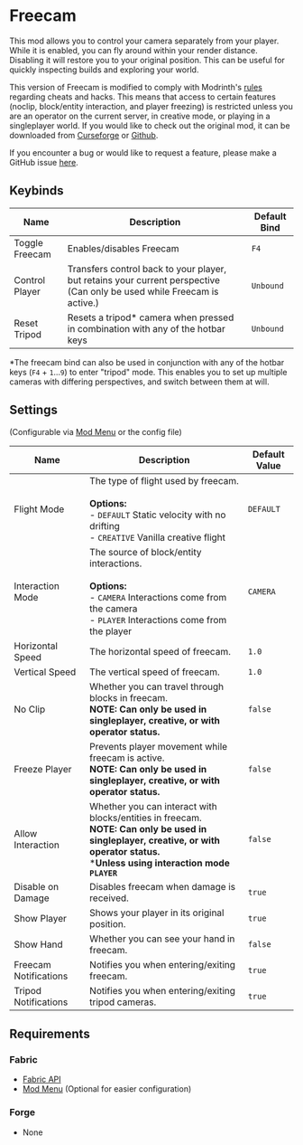 # Freecam

This mod allows you to control your camera separately from your player. While it is enabled, you can fly around within your render distance. Disabling it will restore you to your original position. This can be useful for quickly inspecting builds and exploring your world.

This version of Freecam is modified to comply with Modrinth's [rules](https://modrinth.com/legal/rules) regarding cheats and hacks. This means that access to certain features (noclip, block/entity interaction, and player freezing) is restricted unless you are an operator on the current server, in creative mode, or playing in a singleplayer world. If you would like to check out the original mod, it can be downloaded from [Curseforge](https://www.curseforge.com/minecraft/mc-mods/free-cam) or [Github](https://github.com/hashalite/Freecam).

If you encounter a bug or would like to request a feature, please make a GitHub issue [here](https://github.com/hashalite/Freecam).

## Keybinds

|Name|Description|Default Bind|
|-|-|-|
|Toggle Freecam|Enables/disables Freecam|`F4`|
|Control Player|Transfers control back to your player, but retains your current perspective (Can only be used while Freecam is active.)|`Unbound`|
|Reset Tripod|Resets a tripod\* camera when pressed in combination with any of the hotbar keys|`Unbound`|

\*The freecam bind can also be used in conjunction with any of the hotbar keys (`F4` + `1`...`9`) to enter "tripod" mode. This enables you to set up multiple cameras with differing perspectives, and switch between them at will.

## Settings

(Configurable via [Mod Menu](https://www.curseforge.com/minecraft/mc-mods/modmenu) or the config file)

|Name|Description|Default Value|
|-|-|-|
|Flight Mode|The type of flight used by freecam.<br /><br />**Options:**<br />- `DEFAULT` Static velocity with no drifting<br />- `CREATIVE` Vanilla creative flight|`DEFAULT`|
|Interaction Mode|The source of block/entity interactions.<br /><br />**Options:**<br />- `CAMERA` Interactions come from the camera<br />- `PLAYER` Interactions come from the player|`CAMERA`|
|Horizontal Speed|The horizontal speed of freecam.|`1.0`|
|Vertical Speed|The vertical speed of freecam.|`1.0`|
|No Clip|Whether you can travel through blocks in freecam.<br />**NOTE: Can only be used in singleplayer, creative, or with operator status.**|`false`|
|Freeze Player|Prevents player movement while freecam is active.<br />**NOTE: Can only be used in singleplayer, creative, or with operator status.**|`false`|
|Allow Interaction|Whether you can interact with blocks/entities in freecam.<br />**NOTE: Can only be used in singleplayer, creative, or with operator status.**<br />***Unless using interaction mode `PLAYER`**|`false`|
|Disable on Damage|Disables freecam when damage is received.|`true`|
|Show Player|Shows your player in its original position.|`true`|
|Show Hand|Whether you can see your hand in freecam.|`false`|
|Freecam Notifications|Notifies you when entering/exiting freecam.|`true`|
|Tripod Notifications|Notifies you when entering/exiting tripod cameras.|`true`|

## Requirements

### Fabric
- [Fabric API](https://www.curseforge.com/minecraft/mc-mods/fabric-api)
- [Mod Menu](https://www.curseforge.com/minecraft/mc-mods/modmenu) (Optional for easier configuration)

### Forge
- None
